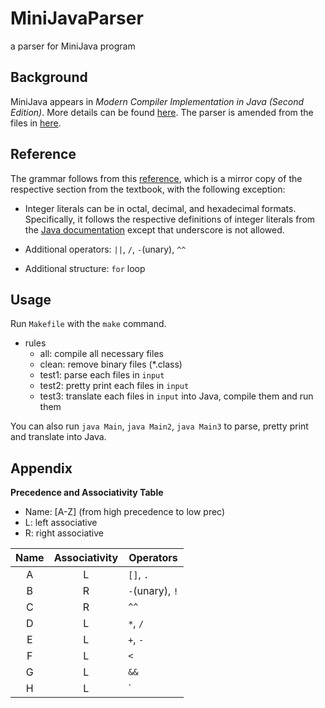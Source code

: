 # MiniJavaParser

a parser for MiniJava program

## Background

MiniJava appears in *Modern Compiler Implementation in Java (Second Edition)*. More details can be found [here](http://www.cambridge.org/resources/052182060X/MCIIJ2e/). The parser is amended from the files in [here](http://www.cambridge.org/resources/052182060X/
).

## Reference

The grammar follows from this [reference](http://www.cs.tufts.edu/~sguyer/classes/comp181-2006/minijava.html), which is a mirror copy of the respective section from the textbook, with the following exception:

* Integer literals can be in octal, decimal, and hexadecimal formats. Specifically, it follows the respective definitions of integer literals from the [Java documentation](https://docs.oracle.com/javase/specs/jls/se7/html/jls-3.html#jls-3.10.1) except that underscore is not allowed.

* Additional operators: `||`, `/`, `-`(unary), `^^`

* Additional structure: `for` loop

## Usage

Run `Makefile` with the `make` command.

* rules
  * all: compile all necessary files
  * clean: remove binary files (*.class)
  * test1: parse each files in `input`
  * test2: pretty print each files in `input`
  * test3: translate each files in `input` into Java, compile them and run them

You can also run `java Main`, `java Main2`, `java Main3` to parse, pretty print and translate into Java.

## Appendix

**Precedence and Associativity Table**

* Name: [A-Z] (from high precedence to low prec)
* L: left associative
* R: right associative

Name | Associativity | Operators
:---: | :---: | ---
A | L | `[]`, `.`
B | R | `-`(unary), `!`
C | R | `^^`
D | L | `*`, `/`
E | L | `+`, `-`
F | L | `<`
G | L | `&&`
H | L | `||`
